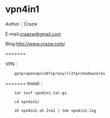 vpn4in1
=======

Author：Crazw

E-mail:craazw@gmail.com

Blog:http://www.crazw.com/

=======

VPN：

        pptp+openvpn(obfsproxy)+l2tp+shadowsocks

=======
Install：

        tar zxvf vpn4in1.tar.gz
      
        cd vpn4in1/
      
        sh vpn4in1.sh 2>&1 | tee vpn4in1.log

